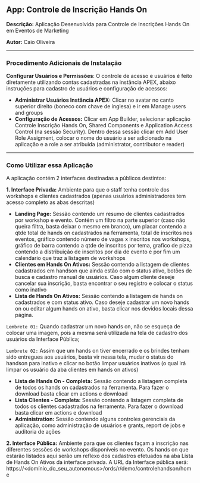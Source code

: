 ## **App: Controle de Inscrição Hands On**
**Descrição:** Aplicação Desenvolvida para Controle de Inscrições Hands On em Eventos de Marketing  

**Autor:** Caio Oliveira  

---

### **Procedimento Adicionais de Instalação**

**Configurar Usuários e Permissões**: O controle de acesso e usuários é feito diretamente utilizando contas cadastradas na instância APEX, abaixo instruções para cadastro de usuários e configuração de acessos:
* **Administrar Usuários Instância APEX:** Clicar no avatar no canto superior direito (boneco com chave de inglesa) e ir em Manage users and groups
* **Configuração de Acessos:** Clicar em App Builder, selecionar aplicação Controle Inscrição Hands On, Shared Components e Application Access Control (na sessão Security). Dentro dessa sessão clicar em Add User Role Assigment, colocar o nome do usuário a ser adicionado na aplicação e a role a ser atribuida (administrator, contributor e reader)

---

### **Como Utilizar essa Aplicação**

A aplicação contém 2 interfaces destinadas a públicos destintos:

**1. Interface Privada:** Ambiente para que o staff tenha controle dos workshops e clientes cadastrados (apenas usuários administradores tem acesso completo as abas descritas)
  * **Landing Page:** Sessão contendo um resumo de clientes cadastrados por workshop e evento. Contém um filtro na parte superior (caso não queira filtra, basta deixar o mesmo em branco), um placar contendo a qtde total de hands on cadastrados na ferramenta, total de inscritos nos eventos, gráfico contendo número de vagas x inscritos nos workshops, gráfico de barra contendo a qtde de inscritos por tema, grafico de pizza contendo a distribuição de inscritos por dia de evento e por fim um calendario que traz a listagem de workshops
  * **Clientes em Hands On Ativos:** Sessão contendo a listagem de clientes cadastrados em handson que ainda estão com o status ativo, botões de busca e cadastro manual de usuários. Caso algum cliente deseje cancelar sua inscrição, basta encontrar o seu registro e colocar o status como inativo
  * **Lista de Hands On Ativos:** Sessão contendo a listagem de hands on cadastrados e com status ativo. Caso deseje cadastrar um novo hands on ou editar algum hands on ativo, basta clicar nos devidos locais dessa página. 
  
  `Lembrete 01:` Quando cadastrar um novo hands on, não se esqueça de colocar uma imagem, pois a mesma será utilizada na tela de cadastro dos usuários da Interface Pública; 
  
  `Lembrete 02:` Assim que um hands on tiver encerrado e os brindes tenham sido entregues aos usuários, basta vir nessa tela, mudar o status do handson para inativo e clicar no botão limpar usuários inativos (o qual irá limpar os usuário da aba clientes em hands on ativos)
  * **Lista de Hands On - Completa:** Sessão contendo a listagem completa de todos os hands on cadastrados na ferramenta. Para fazer o download basta clicar em actions e download
  * **Lista Clientes - Completa:** Sessão contendo a listagem completa de todos os clientes cadastrados na ferramenta. Para fazer o download basta clicar em actions e download
  * **Administration:** Sessão contendo alguns controles gerenciais da aplicação, como administração de usuários e grants, report de jobs e auditoria de ações

**2. Interface Pública:** Ambiente para que os clientes façam a inscrição nas diferentes sessões de workshops disponíveis no evento. Os hands on que estarão listados aqui serão um reflexo dos cadastros efetuados na aba Lista de Hands On Ativos da interface privada. A URL da Interface pública será: https://<domínio_do_seu_autonomous>/ords/r/demo/controlehandson/home 